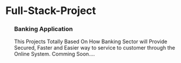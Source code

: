# Full-Stack-Project

<ul>
<h3>Banking Application</h3>
<p>This Projects Totally Based On How
Banking Sector will Provide Secured, Faster and Easier way to
service to customer through the Online System.
Comming Soon....</p>
</ul>

